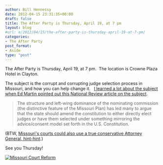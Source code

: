 ```yaml
---
author: Bill Hennessy
date: 2012-04-15 23:31:35+00:00
draft: false
title: The After Party is Thursday, April 19, at 7 pm
layout: blog
#url: e/2012/04/15/the-after-party-is-thursday-april-19-at-7-pm/
categories:
- The After Party
post_format:
- Aside
type: "post"
---
```


The After Party is Thursday, April 19, at 7 pm.  The location is Crowne Plaza Hotel in Clayton.

The subject is the corrupt and corrupting judge selection process in Missouri, and how you can help change it.   [I learned a lot about the subject when Ed Martin pointed out this National Review article on the subject](https://www.nationalreview.com/bench-memos/295813/other-news-missouri-trial-lawyers-still-strong-carrie-severino).


> The structure and left-wing dominance of the nominating commission (the distinctive feature of the Missouri Plan) has led many to argue that the state should amend the constitution to either directly elect judges or have them selected under something mirroring the advice/consent model set forth in the U.S. Constitution.


(BTW, [Missouri's courts could also use a true conservative Attorney General, hint-hint](https://edmartinformissouri.com/).)

See you Thursday!

[![Missouri Court Reform](https://ludicrite.files.wordpress.com/2012/04/court.png?w=300)
](https://ludicrite.files.wordpress.com/2012/04/court.png)
